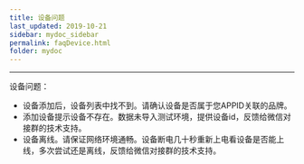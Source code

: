 ```yaml
---
title: 设备问题
last_updated: 2019-10-21
sidebar: mydoc_sidebar
permalink: faqDevice.html
folder: mydoc
---
```


---

设备问题：

- 设备添加后，设备列表中找不到。请确认设备是否属于您APPID关联的品牌。
- 添加设备提示设备不存在。数据未导入测试环境，提供设备id，反馈给微信对接群的技术支持。
- 设备离线。请保证网络环境通畅。设备断电几十秒重新上电看设备是否能上线，多次尝试还是离线，反馈给微信对接群的技术支持。



